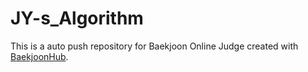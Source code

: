 # JY-s_Algorithm
This is a auto push repository for Baekjoon Online Judge created with [BaekjoonHub](https://github.com/BaekjoonHub/BaekjoonHub).
